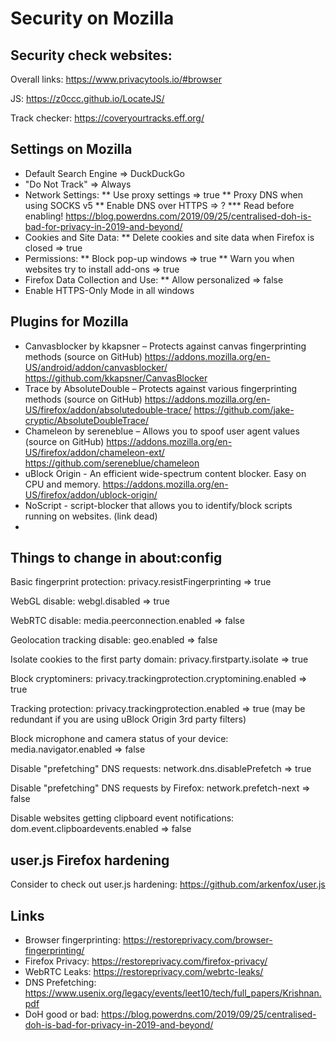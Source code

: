 # Security on Mozilla

## Security check websites:
Overall links:
https://www.privacytools.io/#browser

JS:
https://z0ccc.github.io/LocateJS/

Track checker:
https://coveryourtracks.eff.org/

## Settings on Mozilla
* Default Search Engine => DuckDuckGo
* "Do Not Track" => Always
* Network Settings:
** Use proxy settings => true
** Proxy DNS when using SOCKS v5
** Enable DNS over HTTPS => ?
*** Read before enabling! https://blog.powerdns.com/2019/09/25/centralised-doh-is-bad-for-privacy-in-2019-and-beyond/
* Cookies and Site Data:
** Delete cookies and site data when Firefox is closed => true
* Permissions:
** Block pop-up windows => true
** Warn you when websites try to install add-ons => true
* Firefox Data Collection and Use:
** Allow personalized => false
* Enable HTTPS-Only Mode in all windows

## Plugins for Mozilla
* Canvasblocker by kkapsner – Protects against canvas fingerprinting methods (source on GitHub)
https://addons.mozilla.org/en-US/android/addon/canvasblocker/
https://github.com/kkapsner/CanvasBlocker
* Trace by AbsoluteDouble – Protects against various fingerprinting methods (source on GitHub)
https://addons.mozilla.org/en-US/firefox/addon/absolutedouble-trace/
https://github.com/jake-cryptic/AbsoluteDoubleTrace/
* Chameleon by sereneblue – Allows you to spoof user agent values (source on GitHub)
https://addons.mozilla.org/en-US/firefox/addon/chameleon-ext/
https://github.com/sereneblue/chameleon
* uBlock Origin - An efficient wide-spectrum content blocker. Easy on CPU and memory.
https://addons.mozilla.org/en-US/firefox/addon/ublock-origin/
* NoScript - script-blocker that allows you to identify/block scripts running on websites.
(link dead)
* 


## Things to change in about:config
Basic fingerprint protection: 
privacy.resistFingerprinting => true

WebGL disable:
webgl.disabled => true

WebRTC disable: 
media.peerconnection.enabled => false

Geolocation tracking disable:
geo.enabled => false

Isolate cookies to the first party domain:
privacy.firstparty.isolate => true

Block cryptominers:
privacy.trackingprotection.cryptomining.enabled => true

Tracking protection:
privacy.trackingprotection.enabled => true (may be redundant if you are using uBlock Origin 3rd party filters)

Block microphone and camera status of your device:
media.navigator.enabled => false

Disable "prefetching" DNS requests:
network.dns.disablePrefetch => true

Disable "prefetching" DNS requests by Firefox:
network.prefetch-next => false

Disable websites getting clipboard event notifications:
dom.event.clipboardevents.enabled => false

## user.js Firefox hardening
Consider to check out user.js hardening:
https://github.com/arkenfox/user.js

## Links
* Browser fingerprinting: https://restoreprivacy.com/browser-fingerprinting/
* Firefox Privacy: https://restoreprivacy.com/firefox-privacy/
* WebRTC Leaks: https://restoreprivacy.com/webrtc-leaks/
* DNS Prefetching: https://www.usenix.org/legacy/events/leet10/tech/full_papers/Krishnan.pdf
* DoH good or bad: https://blog.powerdns.com/2019/09/25/centralised-doh-is-bad-for-privacy-in-2019-and-beyond/